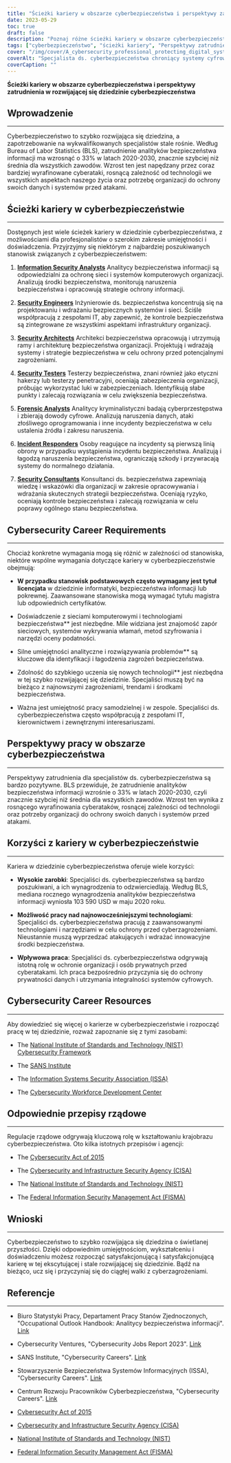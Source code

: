 ```yaml
---
title: "Ścieżki kariery w obszarze cyberbezpieczeństwa i perspektywy zatrudnienia: Rozwijająca się dziedzina"
date: 2023-05-29
toc: true
draft: false
description: "Poznaj różne ścieżki kariery w obszarze cyberbezpieczeństwa, perspektywy zatrudnienia i korzyści w tej szybko rozwijającej się dziedzinie."
tags: ["cyberbezpieczeństwo", "ścieżki kariery", "Perspektywy zatrudnienia", "analitycy bezpieczeństwa informacji", "inżynierowie bezpieczeństwa", "architekci bezpieczeństwa", "testerzy bezpieczeństwa", "analitycy kryminalistyczni", "osoby reagujące na incydenty", "konsultanci ds. bezpieczeństwa", "cyberzagrożenia", "technologia", "ochrona danych", "prywatność", "rozwój zawodowy", "certyfikaty", "regulacje rządowe", "NIST", "CISA", "kariery w cyberbezpieczeństwie"]
cover: "/img/cover/A_cybersecurity_professional_protecting_digital_systems.png"
coverAlt: "Specjalista ds. cyberbezpieczeństwa chroniący systemy cyfrowe za pomocą tarczy i blokady."
coverCaption: ""
---
```


**Ścieżki kariery w obszarze cyberbezpieczeństwa i perspektywy zatrudnienia w rozwijającej się dziedzinie cyberbezpieczeństwa**

## Wprowadzenie
_____________

Cyberbezpieczeństwo to szybko rozwijająca się dziedzina, a zapotrzebowanie na wykwalifikowanych specjalistów stale rośnie. Według Bureau of Labor Statistics (BLS), zatrudnienie analityków bezpieczeństwa informacji ma wzrosnąć o 33% w latach 2020-2030, znacznie szybciej niż średnia dla wszystkich zawodów. Wzrost ten jest napędzany przez coraz bardziej wyrafinowane cyberataki, rosnącą zależność od technologii we wszystkich aspektach naszego życia oraz potrzebę organizacji do ochrony swoich danych i systemów przed atakami.

## Ścieżki kariery w cyberbezpieczeństwie
_____________

Dostępnych jest wiele ścieżek kariery w dziedzinie cyberbezpieczeństwa, z możliwościami dla profesjonalistów o szerokim zakresie umiejętności i doświadczenia. Przyjrzyjmy się niektórym z najbardziej poszukiwanych stanowisk związanych z cyberbezpieczeństwem:

1. [**Information Security Analysts**](https://www.bls.gov/ooh/computer-and-information-technology/information-security-analysts.htm) Analitycy bezpieczeństwa informacji są odpowiedzialni za ochronę sieci i systemów komputerowych organizacji. Analizują środki bezpieczeństwa, monitorują naruszenia bezpieczeństwa i opracowują strategie ochrony informacji.

2. [**Security Engineers**](https://www.bls.gov/ooh/computer-and-information-technology/information-security-analysts.htm) Inżynierowie ds. bezpieczeństwa koncentrują się na projektowaniu i wdrażaniu bezpiecznych systemów i sieci. Ściśle współpracują z zespołami IT, aby zapewnić, że kontrole bezpieczeństwa są zintegrowane ze wszystkimi aspektami infrastruktury organizacji.

3. [**Security Architects**](https://www.bls.gov/ooh/computer-and-information-technology/information-security-analysts.htm) Architekci bezpieczeństwa opracowują i utrzymują ramy i architekturę bezpieczeństwa organizacji. Projektują i wdrażają systemy i strategie bezpieczeństwa w celu ochrony przed potencjalnymi zagrożeniami.

4. [**Security Testers**](https://www.bls.gov/ooh/computer-and-information-technology/information-security-analysts.htm) Testerzy bezpieczeństwa, znani również jako etyczni hakerzy lub testerzy penetracyjni, oceniają zabezpieczenia organizacji, próbując wykorzystać luki w zabezpieczeniach. Identyfikują słabe punkty i zalecają rozwiązania w celu zwiększenia bezpieczeństwa.

5. [**Forensic Analysts**](https://www.bls.gov/ooh/computer-and-information-technology/information-security-analysts.htm) Analitycy kryminalistyczni badają cyberprzestępstwa i zbierają dowody cyfrowe. Analizują naruszenia danych, ataki złośliwego oprogramowania i inne incydenty bezpieczeństwa w celu ustalenia źródła i zakresu naruszenia.

6. [**Incident Responders**](https://www.bls.gov/ooh/computer-and-information-technology/information-security-analysts.htm) Osoby reagujące na incydenty są pierwszą linią obrony w przypadku wystąpienia incydentu bezpieczeństwa. Analizują i łagodzą naruszenia bezpieczeństwa, ograniczają szkody i przywracają systemy do normalnego działania.

7. [**Security Consultants**](https://www.bls.gov/careeroutlook/2018/interview/cybersecurity-consultant.htm) Konsultanci ds. bezpieczeństwa zapewniają wiedzę i wskazówki dla organizacji w zakresie opracowywania i wdrażania skutecznych strategii bezpieczeństwa. Oceniają ryzyko, oceniają kontrole bezpieczeństwa i zalecają rozwiązania w celu poprawy ogólnego stanu bezpieczeństwa.

## Cybersecurity Career Requirements
_____________

Chociaż konkretne wymagania mogą się różnić w zależności od stanowiska, niektóre wspólne wymagania dotyczące kariery w cyberbezpieczeństwie obejmują:

- **W przypadku stanowisk podstawowych często wymagany jest tytuł licencjata** w dziedzinie informatyki, bezpieczeństwa informacji lub pokrewnej. Zaawansowane stanowiska mogą wymagać tytułu magistra lub odpowiednich certyfikatów.

- Doświadczenie z sieciami komputerowymi i technologiami bezpieczeństwa** jest niezbędne. Mile widziana jest znajomość zapór sieciowych, systemów wykrywania włamań, metod szyfrowania i narzędzi oceny podatności.

- Silne umiejętności analityczne i rozwiązywania problemów** są kluczowe dla identyfikacji i łagodzenia zagrożeń bezpieczeństwa.

- Zdolność do szybkiego uczenia się nowych technologii** jest niezbędna w tej szybko rozwijającej się dziedzinie. Specjaliści muszą być na bieżąco z najnowszymi zagrożeniami, trendami i środkami bezpieczeństwa.

- Ważna jest umiejętność pracy samodzielnej i w zespole. Specjaliści ds. cyberbezpieczeństwa często współpracują z zespołami IT, kierownictwem i zewnętrznymi interesariuszami.

## Perspektywy pracy w obszarze cyberbezpieczeństwa
_____________

Perspektywy zatrudnienia dla specjalistów ds. cyberbezpieczeństwa są bardzo pozytywne. BLS przewiduje, że zatrudnienie analityków bezpieczeństwa informacji wzrośnie o 33% w latach 2020-2030, czyli znacznie szybciej niż średnia dla wszystkich zawodów. Wzrost ten wynika z rosnącego wyrafinowania cyberataków, rosnącej zależności od technologii oraz potrzeby organizacji do ochrony swoich danych i systemów przed atakami.

## Korzyści z kariery w cyberbezpieczeństwie
_____________

Kariera w dziedzinie cyberbezpieczeństwa oferuje wiele korzyści:

- **Wysokie zarobki**: Specjaliści ds. cyberbezpieczeństwa są bardzo poszukiwani, a ich wynagrodzenia to odzwierciedlają. Według BLS, mediana rocznego wynagrodzenia analityków bezpieczeństwa informacji wyniosła 103 590 USD w maju 2020 roku.

- **Możliwość pracy nad najnowocześniejszymi technologiami**: Specjaliści ds. cyberbezpieczeństwa pracują z zaawansowanymi technologiami i narzędziami w celu ochrony przed cyberzagrożeniami. Nieustannie muszą wyprzedzać atakujących i wdrażać innowacyjne środki bezpieczeństwa.

- **Wpływowa praca**: Specjaliści ds. cyberbezpieczeństwa odgrywają istotną rolę w ochronie organizacji i osób prywatnych przed cyberatakami. Ich praca bezpośrednio przyczynia się do ochrony prywatności danych i utrzymania integralności systemów cyfrowych.

## Cybersecurity Career Resources
_____________

Aby dowiedzieć się więcej o karierze w cyberbezpieczeństwie i rozpocząć pracę w tej dziedzinie, rozważ zapoznanie się z tymi zasobami:

- The [National Institute of Standards and Technology (NIST) Cybersecurity Framework](https://www.nist.gov/cyberframework)

- The [SANS Institute](https://www.sans.org/)

- The [Information Systems Security Association (ISSA)](https://www.issa.org/)

- The [Cybersecurity Workforce Development Center](https://www.cwdc.us/)

## Odpowiednie przepisy rządowe
_____________

Regulacje rządowe odgrywają kluczową rolę w kształtowaniu krajobrazu cyberbezpieczeństwa. Oto kilka istotnych przepisów i agencji:

- The [Cybersecurity Act of 2015](https://www.congress.gov/bill/114th-congress/senate-bill/754/text)

- The [Cybersecurity and Infrastructure Security Agency (CISA)](https://www.cisa.gov/)

- The [National Institute of Standards and Technology (NIST)](https://www.nist.gov/)

- The [Federal Information Security Management Act (FISMA)](https://en.wikipedia.org/wiki/Federal_Information_Security_Management_Act_of_2002)

## Wnioski
_____________

Cyberbezpieczeństwo to szybko rozwijająca się dziedzina o świetlanej przyszłości. Dzięki odpowiednim umiejętnościom, wykształceniu i doświadczeniu możesz rozpocząć satysfakcjonującą i satysfakcjonującą karierę w tej ekscytującej i stale rozwijającej się dziedzinie. Bądź na bieżąco, ucz się i przyczyniaj się do ciągłej walki z cyberzagrożeniami.

## Referencje
_____________

- Biuro Statystyki Pracy, Departament Pracy Stanów Zjednoczonych, "Occupational Outlook Handbook: Analitycy bezpieczeństwa informacji". [Link](https://www.bls.gov/ooh/computer-and-information-technology/information-security-analysts.htm)

- Cybersecurity Ventures, "Cybersecurity Jobs Report 2023". [Link](https://cybersecurityventures.com/jobs/)

- SANS Institute, "Cybersecurity Careers". [Link](https://www.sans.org/careers/)

- Stowarzyszenie Bezpieczeństwa Systemów Informacyjnych (ISSA), "Cybersecurity Careers". [Link](https://www.issa.org/careers/)

- Centrum Rozwoju Pracowników Cyberbezpieczeństwa, "Cybersecurity Careers". [Link](https://www.cwdc.us/careers)

- [Cybersecurity Act of 2015](https://www.congress.gov/bill/114th-congress/senate-bill/754/text)

- [Cybersecurity and Infrastructure Security Agency (CISA)](https://www.cisa.gov/)

- [National Institute of Standards and Technology (NIST)](https://www.nist.gov/)

- [Federal Information Security Management Act (FISMA)](https://en.wikipedia.org/wiki/Federal_Information_Security_Management_Act_of_2002)
